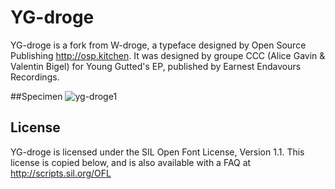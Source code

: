 # YG-droge
 YG-droge is a fork from W-droge, a typeface designed by Open Source Publishing http://osp.kitchen. It was designed by groupe CCC (Alice Gavin & Valentin Bigel) for Young Gutted's EP, published by Earnest Endavours Recordings.

##Specimen
![yg-droge1](https://github.com/groupeccc/YG-droge/blob/master/documentation/yg-droge.svg)


## License

YG-droge is licensed under the SIL Open Font License, Version 1.1.
This license is copied below, and is also available with a FAQ at
http://scripts.sil.org/OFL

